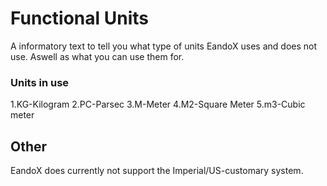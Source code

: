 # Functional Units
A informatory text to tell you what type of units EandoX uses and does not use. Aswell as what you can use them for.

### Units in use

1.KG-Kilogram
2.PC-Parsec
3.M-Meter
4.M2-Square Meter
5.m3-Cubic meter

## Other
EandoX does currently not support the Imperial/US-customary system.